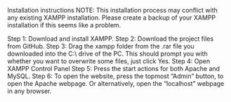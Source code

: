 Installation instructions
NOTE: This installation process may conflict with any existing XAMPP installation. Please create a backup of your XAMPP installation if this seems like a problem.

Step 1: Download and install XAMPP.
Step 2: Download the project files from GitHub.
Step 3: Drag the xampp folder from the .rar file you downloaded into the C:\ drive of the PC. This
should prompt you with whether you want to overwrite some files, just click Yes.
Step 4: Open XAMPP Control Panel
Step 5: Press the start actions for both Apache and MySQL.
Step 6: To open the website, press the topmost “Admin” button, to open the Apache webpage. Or alternatively, open the “localhost” webpage in any browser.

